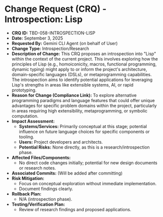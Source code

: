 # Change Request (CRQ) - Introspection: Lisp

*   **CRQ ID:** TBD-058-INTROSPECTION-LISP
*   **Date:** September 3, 2025
*   **Requested By:** Gemini CLI Agent (on behalf of User)
*   **Change Type:** Introspection/Research
*   **Description of Change:**
    This CRQ proposes an introspection into "Lisp" within the context of the current project. This involves exploring how the principles of Lisp (e.g., homoiconicity, macros, functional programming, dynamic typing) might apply to or inform the project's architecture, domain-specific languages (DSLs), or metaprogramming capabilities. The introspection aims to identify potential applications for leveraging Lisp's strengths in areas like extensible systems, AI, or rapid prototyping.
*   **Reason for Change (Compliance Link):**
    To explore alternative programming paradigms and language features that could offer unique advantages for specific problem domains within the project, particularly in areas requiring high extensibility, metaprogramming, or symbolic computation.
*   **Impact Assessment:**
    *   **Systems/Services:** Primarily conceptual at this stage; potential influence on future language choices for specific components or tooling.
    *   **Users:** Project developers and architects.
    *   **Potential Risks:** None directly, as this is a research/introspection phase.
*   **Affected Files/Components:**
    *   No direct code changes initially; potential for new design documents or research notes.
*   **Associated Commits:** (Will be added after committing)
*   **Risk Mitigation:**
    *   Focus on conceptual exploration without immediate implementation.
    *   Document findings clearly.
*   **Rollback Plan:**
    *   N/A (introspection phase).
*   **Testing/Verification Plan:**
    *   Review of research findings and proposed applications.

